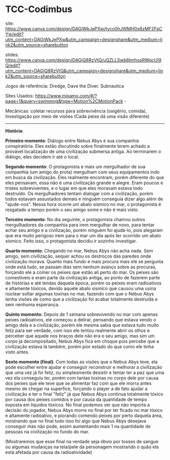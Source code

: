 # TCC-Codimbus

site: https://www.canva.com/design/DAGiWkJePXw/tyco0hJWMH0x8zMF2FaCYw/edit?utm_content=DAGiWkJePXw&utm_campaign=designshare&utm_medium=link2&utm_source=sharebutton

slides:  https://www.canva.com/design/DAGiQ8RzVtQ/uQZLLSwb6tmhosRWqcUl9Q/edit?utm_content=DAGiQ8RzVtQ&utm_campaign=designshare&utm_medium=link2&utm_source=sharebutton


Jogos de referência: Dredge, Dave the Diver. Subnautica

Sites Usados: https://www.mixamo.com/#/?page=1&query=swimmng&type=Motion%2CMotionPack - 

Mecânicas: coletar recursos para sobrevivência (oxigênio, comida), Investigação por meio de visões (Cada peixe dá uma visão diferente) 

---

**História**: 

**Primeiro momento**: Diálogo entre Nebus Abys e sua companhia conspiratória. Eles estão discutindo sobre finalmente terem achado a provável localização de uma civilização submersa antiga. Ao terminarem o diálogo, eles decidem ir até o local.

**Segundo momento**: O protagonista e mais um mergulhador de sua companhia (um amigo do prota) mergulham com seus equipamentos indo em busca da civilização. Eles realmente encontram, porém diferente do que eles pensavam, essa não é uma civilização grande e alegre. Eram poucos e tristes sobreviventes, e o lugar em que eles moravam estava todo destruído. Os mergulhadores tentam dialogar com a civilização, porém todos estavam assustados demais e ninguém conseguia dizer algo além de "ajude-nos". Nessa hora ocorre um abalo sísmico no mar, o protagonista é resgatado a tempo porém o seu amigo some e não é mais visto.

**Terceiro momento**: No dia seguinte, o protagonista chamou outros mergulhadores da companhia para irem mergulhar de novo, para tentar achar seu amigo e a civilização, porém ninguém foi ajudá-lo, pois alegaram que era muito perigoso irem para o mar um dia após ter ocorrido um abalo sísmico. Feito isso, o protagonista decidiu ir sozinho investigar.

**Quarto momento**: Chegando no mar, Nebus Abys não acha nada. Sem amigo, sem civilização, sequer achou os destroços das paredes onde civilização morava. Quanto mais fundo e mais procura mais ele se pergunta onde está tudo, se passam dias sem nenhum avanço sobre as procuras, forçando ele a comer os peixes que estão ali perto do mar. Os peixes são comestíveis e eram parte da civilização antiga, ao ponto de fazerem parte de histórias e até lendas daquela época, porém os peixes eram radioativos e altamente tóxicos, devido aquele abalo sismíco que causou uma usina núclear soltar algumas toxinas no mar, fazendo com que o Nebus Abys tenha visões de como que a civilização foi acabar totalmente destruída e sem nenhuma esperança.

**Quinto momento**: Depois de 1 semana sobrevivendo no mar com apenas peixes radioativos, ele começou a delirar, pensando que estava vendo o amigo dela e a civilização, porém ele mesma sabia que estava tudo muito feliz para ser verdade, com isso ele tentou realmente abrir os olhos e perceber que aquele nos braços dele não era o seu amigo, mas sim um corpo já decompositado, Nebus Abys fica em choque pois percebe que a civilização estava lá também, porém pior estado do que como ele tinha visto antes.

**Sexto momento (final)**: Com todas as visões que o Nebus Abys teve, ela pode escolher entre ajudar e conseguir reconstruir e melhorar a civilização que uma vez já foi feliz, ou simplesmente desistir e tentar ter a paz que uma vez ela conseguiu ter, porém com tantas toxinas no corpo dele por causa dos peixes que ele teve que se alimentar faz com que ele morra antes mesmo de chegar na superfice, forçando o player a de fato ajudar a civilização e ter o final "feliz" já que Nebus Abys continua totalmente tóxico por causa dos peixes comidos e por causa da quantidade de tempo exposta em líquidos tóxicos. No final podemos ver que não importa a decisão do jogador, Nebus Abys morre no final por ter ficado no mar tóxico e altamente radioatívo, e piorando comendo peixes por perto daquela área, mostrando que no final tudo isso foi algo que Nebus Abys desejava conseguir mas não pode, assim aumentando mais 1 na quantidade de pessoas na civilização no fundo do mar.


(Mostraremos que esse final na verdade seja óbvio por tosses de sangue ou algumas mudanças na tela/pele da personagem mostrando o quão ela está afetada por causa da radioatividade)

